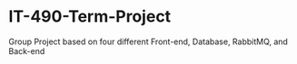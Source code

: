 # IT-490-Term-Project
Group Project based on four different Front-end, Database, RabbitMQ, and Back-end
